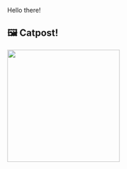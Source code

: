 Hello there!



## 🖼️ Catpost!

<sub>
    <img src="https://cdn2.thecatapi.com/images/II5NfWqR2.jpg" height="256">
</sub>

